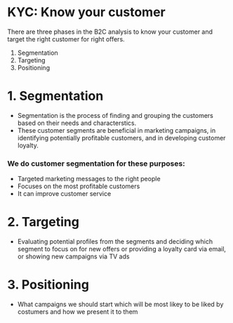 # KYC: Know your customer 

There are three phases in the B2C analysis to know your customer and target the right customer for right offers.
1. Segmentation 
2. Targeting 
3. Positioning

# 1. Segmentation
* Segmentation is the process of finding and grouping the customers based on their needs and characterstics.
* These customer segments are beneficial in marketing campaigns, in identifying potentially profitable customers, and in developing customer loyalty.

### We do customer segmentation for these purposes:
* Targeted marketing messages to the right people
* Focuses on the most profitable customers
* It can improve customer service

# 2. Targeting
* Evaluating potential profiles from the segments and deciding which segment to focus on for new offers or providing a loyalty card via email, or showing new campaigns via TV ads 
   
# 3. Positioning 
* What campaigns we should start which will be most likey to be liked by costumers and how we present it to them 
 
